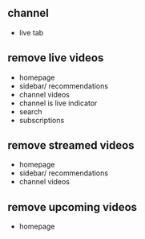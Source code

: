 ## channel
* live tab
## remove live videos
* homepage
* sidebar/ recommendations
* channel videos
* channel is live indicator
* search
* subscriptions
## remove streamed videos
* homepage
* sidebar/ recommendations
* channel videos
## remove upcoming videos
* homepage